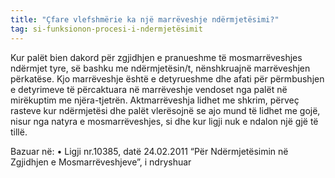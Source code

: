 ```yaml
---
title: "Çfare vlefshmërie ka një marrëveshje ndërmjetësimi?"
tag: si-funksionon-procesi-i-ndermjetësimit
---
```


Kur palët bien dakord për zgjidhjen e pranueshme të mosmarrëveshjes ndërmjet tyre, së bashku me ndërmjetësin/t, nënshkruajnë marrëveshjen përkatëse. Kjo marrëveshje është e detyrueshme dhe afati për përmbushjen e detyrimeve të përcaktuara në marrëveshje vendoset nga palët në mirëkuptim me njëra-tjetrën. Aktmarrëveshja lidhet me shkrim, përveç rasteve kur ndërmjetësi dhe palët vlerësojnë se ajo mund të lidhet me gojë, nisur nga natyra e mosmarrëveshjes, si dhe kur ligji nuk e ndalon një gjë të tillë. 

Bazuar në:
•	Ligji nr.10385, datë 24.02.2011 “Për Ndërmjetësimin në Zgjidhjen e Mosmarrëveshjeve”, i ndryshuar 
